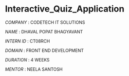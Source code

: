 # Interactive_Quiz_Application

*COMPANY* : CODETECH IT SOLUTIONS

*NAME* : DHAVAL POPAT BHAGYAVANT

*INTERN ID* : CT08RCH

*DOMAIN* : FRONT END DEVELOPMENT

*DURATION* : 4 WEEKS

*MENTOR* : NEELA SANTOSH

